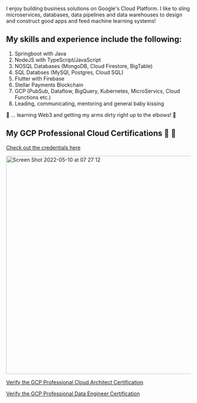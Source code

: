I enjoy building business solutions on Google's Cloud Platform. I like to sling microservices, databases, data pipelines and data warehouses to design and construct good apps and feed machine learning systems!

## My skills and experience include the following:
1. Springboot with Java
2. NodeJS with TypeScript/JavaScript
3. NOSQL Databases (MongoDB, Cloud Firestore, BigTable)
4. SQL Databses (MySQl, Postgres, Cloud SQL)
5. Flutter with Firebase
6. Stellar Payments Blockchain
7. GCP (PubSub, Dataflow, BigQuery, Kubernetes, MicroServics, Cloud Functions etc.)
8. Leading, communicating, mentoring and general baby kissing

🍎 ... learning Web3 and getting my arms dirty right up to the elbows! 🍎

## My GCP Professional Cloud Certifications 👋 👋
[Check out the credentials here](https://www.credential.net/profile/aubreymalabie28641/wallet#gs.0jed0y)


<img width="594" alt="Screen Shot 2022-05-10 at 07 27 12" src="https://user-images.githubusercontent.com/343710/167548728-eb8ebb52-04dc-42ef-9a10-febee82cb705.png">

[Verify the GCP Professional Cloud Architect Certification](https://www.credential.net/639a436a-58dd-4f27-8720-31bd79836c93?key=449eefa5bc8a3bb4cb29c8cba04acfa62d698b52f7afcbe2209fbdb31f4b3df3)

[Verify the GCP Professional Data Engineer Certification](https://www.credential.net/5e605a5b-4b1c-4380-8024-deb34f975f86?key=6714f2885cf5bd5d43f2779db3e99d80c5db226942292c9392489a702e9664dd#gs.101v3ak)

